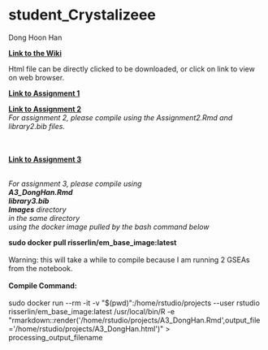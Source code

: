 # student_Crystalizeee
Dong Hoon Han

[**Link to the Wiki**](https://github.com/bcb420-2020/student_Crystalizeee-/wiki)<br>

Html file can be directly clicked to be downloaded, or click on link to view on web browser.

[**Link to Assignment 1**](https://htmlpreview.github.io/?https://github.com/bcb420-2020/student_Crystalizeee-/blob/master/Assignment_1_Data_Pre_Processing.html)<br>


[**Link to Assignment 2**](https://htmlpreview.github.io/?https://github.com/bcb420-2020/student_Crystalizeee-/blob/master/Assignment_2_TORA.html)<br>
*For assignment 2, please compile using the Assignment2.Rmd and library2.bib files.*


<br><br>
[**Link to Assignment 3**](https://htmlpreview.github.io/?https://github.com/bcb420-2020/student_Crystalizeee-/blob/master/A3_DongHan.html)<br><br>

*For assignment 3, please compile using <br>
**A3_DongHan.Rmd** <br>
**library3.bib** <br>
**Images** directory <br>
in the same directory <br>
using the docker image pulled by the bash command below*

**sudo docker pull risserlin/em_base_image:latest**
<br><br>
Warning: this will take a while to compile because I am running 2 GSEAs from the notebook.
<br><br>
**Compile Command:**
<br><br>
sudo docker run --rm -it -v "$(pwd)":/home/rstudio/projects --user rstudio risserlin/em_base_image:latest /usr/local/bin/R -e "rmarkdown::render('/home/rstudio/projects/A3_DongHan.Rmd',output_file='/home/rstudio/projects/A3_DongHan.html')" > processing_output_filename
